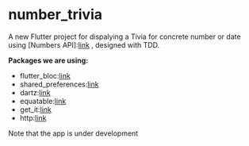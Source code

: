 # number_trivia

A new Flutter project for dispalying a Tivia for concrete number or date using [Numbers API]:[link](http://numbersapi.com/) , designed with TDD.

**Packages we are using:**
- flutter_bloc:[link](https://pub.dev/packages/flutter_bloc)
- shared_preferences:[link](https://pub.dev/packages/shared_preferences)
- dartz:[link](https://pub.dev/packages/dartz)
- equatable:[link](https://pub.dev/packages/equatable)
- get_it:[link](https://pub.dev/packages/get_it)
- http:[link](https://pub.dev/packages/http)

Note that the app is under development
